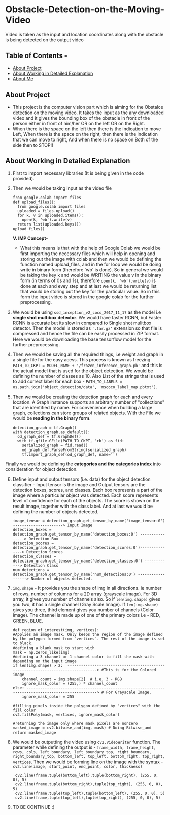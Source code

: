 # Obstacle-Detection-on-the-Moving-Video
Video is taken as the input and location coordinates along with the obstacle is being detected on the output video

## Table of Contents - 
* [About Project](#about-project)
* [About Working in Detailed Explanation](#about-working-in-detailed-explantion)
* [About Me](#about-me)

## About Project
* This project is the computer vision part which is aiming for the Obstalce detection on the moving video. It takes the input as the any downloaded video and it gives the bounding box of the obstacle in front of the person either in front of him/her OR on the left OR on the Right. 
* When there is the space on the left then there is the indication to move Left, When there is the space on the right, then there is the indication that we can move to right, And when there is no space on Both of the side then to STOP!!

## About Working in Detailed Explanation
1. First to import necessary libraries (It is being given in the code provided). 
2. Then we would be taking input as the video file 
    ```
    from google.colab import files
    def upload_files():
      from google.colab import files
      uploaded = files.upload()
      for k, v in uploaded.items():
        open(k, 'wb').write(v)
      return list(uploaded.keys())
    upload_files()
    ```
    **V. IMP Concept**- 
    * What this means is that with the help of Google Colab we would be first importing the necessary files which will help in opening and storing out the image with colab and then we would be defining the function named upload_files, and in the for loop we would be doing write in binary form (therefore 'wb' is done). So in general we would be taking the  key k and would be WRITING the value v in the binary form (in terms of 0s and 1s), therefore ```open(k, 'wb').write(v)``` is done at each and evey step and at last we would be returning list that would be storing out the key for the particular value. So in this form the input video is stored in the google colab for the further preprocessing.  
  
3. We would be using ```ssd_inception_v2_coco_2017_11_17``` as the model i.e **single shot multibox detector**. We would have faster RCNN, but Faster RCNN is accurate but its slow in compared to Single shot mulitbox detector. Then the model is stored as ``'.tar.gz'`` extension so that file is compressed and hence the file can be easily processed in ZIP format. Here we would be downloading the base tensorflow model for the further preprocessing. 

4. Then we would be saving all the required things, i.e weight and graph in a single file for the easy acess. This process is known as freezing ```PATH_TO_CKPT = MODEL_NAME + '/frozen_inference_graph.pb'``` and this is the actual model that is used for the object detection. We would be defining the number of classes as 10. Also List of the strings that is used to add correct label for each box - ```PATH_TO_LABELS = os.path.join('object_detection/data', 'mscoco_label_map.pbtxt')```.

5. Then we would be creating the detection graph for each and every location. A Graph instance supports an arbitrary number of "collections" that are identified by name. For convenience when building a large graph, collections can store groups of related objects. With the File we would be **reading in the binary form**.
    ```
    detection_graph = tf.Graph()
    with detection_graph.as_default():
      od_graph_def = tf.GraphDef()
      with tf.gfile.GFile(PATH_TO_CKPT, 'rb') as fid:
        serialized_graph = fid.read()
        od_graph_def.ParseFromString(serialized_graph)
        tf.import_graph_def(od_graph_def, name='')
    ```
Finally we would be defining the **categories and the categories index** into consideration for object detection. 

6. Define input and output tensors (i.e. data) for the object detection classifier - Input tensor is the image and Output tensors are the detection boxes, scores, and classes. Each box represents a part of the image where a particular object was detected. Each score represents level of confidence for each of the objects. The score is shown on the result image, together with the class label. And at last we would be defining the number of objects detected. 
    ```
    image_tensor = detection_graph.get_tensor_by_name('image_tensor:0') ----------------------> Input Image
    detection_boxes = detection_graph.get_tensor_by_name('detection_boxes:0') ----------------> Detection Box
    detection_scores = detection_graph.get_tensor_by_name('detection_scores:0')---------------> Detection Scores
    detection_classes = detection_graph.get_tensor_by_name('detection_classes:0') ------------> Detection Class
    num_detections = detection_graph.get_tensor_by_name('num_detections:0') ------------------> Number of objects detected.
    ```

7. `img.shape` - It provides you the shape of img in all directions. ie number of rows, number of columns for a 2D array (grayscale image). For 3D array, it gives you number of channels also. So if `len(img.shape)` gives you two, it has a single channel (Gray Scale Image). If `len(img.shape)` gives you three, third element gives you number of channels (Color image). The channel is made up of one of the primary colors i.e - RED, GREEN, BLUE. 
    ```
    def region_of_interest(img, vertices):
    #Applies an image mask. Only keeps the region of the image defined by the polygon formed from `vertices`. The rest of the image is set to black.
    #defining a blank mask to start with
    mask = np.zeros_like(img)   
    #defining a 3 channel or 1 channel color to fill the mask with depending on the input image
    if len(img.shape) > 2:  --------------------------------------------------------------------------------> #This is for the Colored image
        channel_count = img.shape[2]  # i.e. 3 - RGB
        ignore_mask_color = (255,) * channel_count
    else: --------------------------------------------------------------------------------------------------> # For Grayscale Image. 
        ignore_mask_color = 255

    #filling pixels inside the polygon defined by "vertices" with the fill color    
    cv2.fillPoly(mask, vertices, ignore_mask_color)

    #returning the image only where mask pixels are nonzero
    masked_image = cv2.bitwise_and(img, mask) # Doing Bitwise_and 
    return masked_image
    ```
    
 8. We would be outputting the video using `cv2.VideoWriter` function. The parameter while defining the output is - `frame_width, frame_height, rows, cols, left_boundary, left_boundary_top, right_boundary, right_boundary_top, bottom_left, top_left, bottom_right, top_right, vertices`. Then we would be forming line on the image with the syntax - `cv2.line(image, start_point, end_point, color, thickness)` 
     ```
      cv2.line(frame,tuple(bottom_left),tuple(bottom_right), (255, 0, 0), 5)
      cv2.line(frame,tuple(bottom_right),tuple(top_right), (255, 0, 0), 5)
      cv2.line(frame,tuple(top_left),tuple(bottom_left), (255, 0, 0), 5)
      cv2.line(frame,tuple(top_left),tuple(top_right), (255, 0, 0), 5)
     ```
     
 9. TO BE CONTINUE :) 
